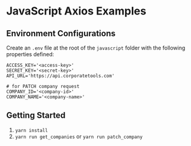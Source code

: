 # JavaScript Axios Examples

## Environment Configurations
Create an `.env` file at the root of the `javascript` folder with the following properties defined:

```
ACCESS_KEY='<access-key>'
SECRET_KEY='<secret-key>'
API_URL='https://api.corporatetools.com'

# for PATCH company request
COMPANY_ID='<company-id>'
COMPANY_NAME='<company-name>'
```

## Getting Started
1. `yarn install`
2. `yarn run get_companies` or `yarn run patch_company`
